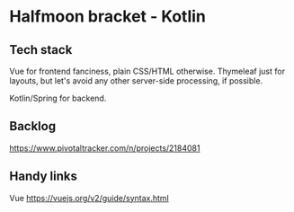 # Halfmoon bracket - Kotlin

## Tech stack
Vue for frontend fanciness, plain CSS/HTML otherwise. Thymeleaf just for layouts, but let's avoid any other server-side processing, if possible.

Kotlin/Spring for backend.

## Backlog
https://www.pivotaltracker.com/n/projects/2184081

## Handy links
Vue https://vuejs.org/v2/guide/syntax.html
